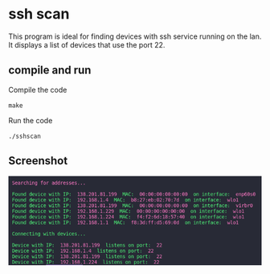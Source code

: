 # ssh scan
This program is ideal for finding devices with ssh service running on the lan.
It displays a list of devices that use the port 22.

## compile and run
Compile the code
   ```
   make
   ```
Run the code 
   ```
   ./sshscan
   ```

## Screenshot
![screenshot](./screenshots/1.png)
